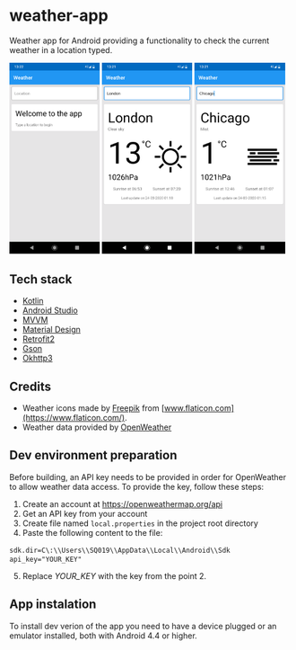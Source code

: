 # weather-app
Weather app for Android providing a functionality to check the current weather in a location typed.

<img src="screenshots/screenshot-welcome.png" width="32%"> <img src="screenshots/screenshot-london.png" width="32%"> <img src="screenshots/screenshot-chicago.png" width="32%">

## Tech stack

- [Kotlin](https://kotlinlang.org/)
- [Android Studio](https://developer.android.com/studio)
- [MVVM](https://en.wikipedia.org/wiki/Model%E2%80%93view%E2%80%93viewmodel)
- [Material Design](https://material.io/design/)
- [Retrofit2](https://square.github.io/retrofit/)
- [Gson](https://github.com/square/retrofit/tree/master/retrofit-converters/gson)
- [Okhttp3](https://square.github.io/okhttp/)

## Credits

-  Weather icons made by [Freepik](https://www.flaticon.com/authors/freepik) from [www.flaticon.com](https://www.flaticon.com/).
-  Weather data provided by [OpenWeather](https://openweathermap.org/)

## Dev environment preparation

Before building, an API key needs to be provided in order for OpenWeather to allow weather data access. To provide the key, follow these steps:
1. Create an account at https://openweathermap.org/api
2. Get an API key from your account
3. Create file named `local.properties` in the project root directory
4. Paste the following content to the file:
```
sdk.dir=C\:\\Users\\SQ019\\AppData\\Local\\Android\\Sdk
api_key="YOUR_KEY"
```
5. Replace *YOUR_KEY* with the key from the point 2.

## App instalation

To install dev verion of the app you need to have a device plugged or an emulator installed, both with Android 4.4 or higher.
